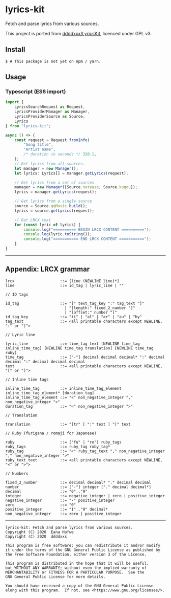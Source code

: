 # lyrics-kit

Fetch and parse lyrics from various sources.

This project is ported from [ddddxxx/LyricsKit](https://github.com/ddddxxx/LyricsKit),
licenced under GPL v3.

## Install

```shell
$ # This package is not yet on npm / yarn.
```

## Usage

### Typescript (ES6 import)
```typescript
import { 
    LyricsSearchRequest as Request,
    LyricsProviderManager as Manager,
    LyricsProviderSource as Source,
    Lyrics
} from "lyrics-kit";

async () => {
    const request = Request.fromInfo(
        "Song title", 
        "Artist name", 
        /* duration in seconds */ 320.1,
    );
    // Get lyrics from all sources.
    let manager = new Manager();
    let lyrics: Lyrics[] = manager.getLyrics(request);

    // Get lyrics from a set of sources
    manager = new Manager([Source.netease, Source.kugou]);
    lyrics = manager.getLyrics(request);

    // Get lyrics from a single source
    source = Source.qqMusic.build();
    lyrics = source.getLyrics(request);

    // Get LRCX text
    for (const lyric of lyrics) {
        console.log("========== BEGIN LRCX CONTENT ==========");
        console.log(lyric.toString());
        console.log("=========== END LRCX CONTENT ===========");
    }
}
```

---

## Appendix: LRCX grammar
```grammar
lrcx                    ::= [line (NEWLINE line)*]
line                    ::= id_tag | lyric_line | ""

// ID tags

id_tag                  ::= "[" text_tag_key ":" tag_text "]"
                          | "[length:" fixed_2_number "]"
                          | "[offset:" number "]"
id_tag_key              ::= "ti" | "al" | "ar" | "au" | "by"
tag_text                ::= <all printable characters except NEWLINE, ":" or "]">

// Lyric line

lyric_line              ::= time_tag text [NEWLINE time_tag inline_time_tag] [NEWLINE time_tag translation] [NEWLINE time_tag ruby]
time_tag                ::= ["-"] decimal decimal decimal* ":" decimal decimal ":" decimal decimal decimal
text                    ::= <all printable characters except NEWLINE, "[" or "]">

// Inline time tags

inline_time_tag         ::= inline_time_tag_element inline_time_tag_element* [duration_tag]
inline_time_tag_element ::= "<" non_negative_integer "," non_negative_integer ">"
duration_tag            ::= "<" non_negative_integer ">"

// Translation

translation             ::= "[tr" [ ":" text ] "]" text

// Ruby (furigana / romaji for Japanese)

ruby                    ::= ("fu" | "ro") ruby_tags
ruby_tags               ::= ruby_tag ruby_tag*
ruby_tag                ::= "<" ruby_tag_text "," non_negative_integer "," non_negative_integer ">"
ruby_text_text          ::= <all printable characters except NEWLINE, "<" or ">">

// Numbers

fixed_2_number          ::= decimal decimal* "." decimal decimal
number                  ::= ["-"] integer ["." decimal decimal*]
decimal                 ::= "0".."9"
integer                 ::= negative_integer | zero | positive_integer
negative_integer        ::= "-" positive_integer
zero                    ::= "0"
positive_integer        ::= "1".."9" decimal*
non_negative_integer    ::= zero | positive_integer
```

---

    lyrics-kit: Fetch and parse lyrics from various sources.
    Copyright (C) 2020  Eana Hufwe
    Copyright (C) 2020  ddddxxx

    This program is free software: you can redistribute it and/or modify
    it under the terms of the GNU General Public License as published by
    the Free Software Foundation, either version 3 of the License.

    This program is distributed in the hope that it will be useful,
    but WITHOUT ANY WARRANTY; without even the implied warranty of
    MERCHANTABILITY or FITNESS FOR A PARTICULAR PURPOSE.  See the
    GNU General Public License for more details.

    You should have received a copy of the GNU General Public License
    along with this program.  If not, see <https://www.gnu.org/licenses/>.